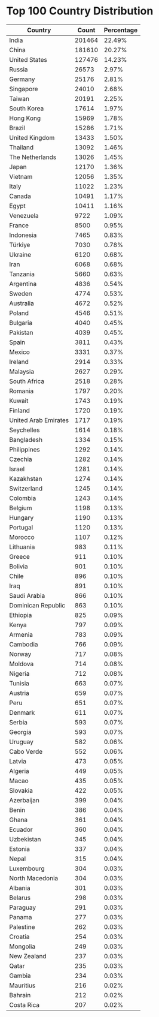 # Top 100 Country Distribution
| Country | Count | Percentage |
|----|----|----|
| India | 201464 | 22.49% |
| China | 181610 | 20.27% |
| United States | 127476 | 14.23% |
| Russia | 26573 | 2.97% |
| Germany | 25176 | 2.81% |
| Singapore | 24010 | 2.68% |
| Taiwan | 20191 | 2.25% |
| South Korea | 17614 | 1.97% |
| Hong Kong | 15969 | 1.78% |
| Brazil | 15286 | 1.71% |
| United Kingdom | 13433 | 1.50% |
| Thailand | 13092 | 1.46% |
| The Netherlands | 13026 | 1.45% |
| Japan | 12170 | 1.36% |
| Vietnam | 12056 | 1.35% |
| Italy | 11022 | 1.23% |
| Canada | 10491 | 1.17% |
| Egypt | 10411 | 1.16% |
| Venezuela | 9722 | 1.09% |
| France | 8500 | 0.95% |
| Indonesia | 7465 | 0.83% |
| Türkiye | 7030 | 0.78% |
| Ukraine | 6120 | 0.68% |
| Iran | 6068 | 0.68% |
| Tanzania | 5660 | 0.63% |
| Argentina | 4836 | 0.54% |
| Sweden | 4774 | 0.53% |
| Australia | 4672 | 0.52% |
| Poland | 4546 | 0.51% |
| Bulgaria | 4040 | 0.45% |
| Pakistan | 4039 | 0.45% |
| Spain | 3811 | 0.43% |
| Mexico | 3331 | 0.37% |
| Ireland | 2914 | 0.33% |
| Malaysia | 2627 | 0.29% |
| South Africa | 2518 | 0.28% |
| Romania | 1797 | 0.20% |
| Kuwait | 1743 | 0.19% |
| Finland | 1720 | 0.19% |
| United Arab Emirates | 1717 | 0.19% |
| Seychelles | 1614 | 0.18% |
| Bangladesh | 1334 | 0.15% |
| Philippines | 1292 | 0.14% |
| Czechia | 1282 | 0.14% |
| Israel | 1281 | 0.14% |
| Kazakhstan | 1274 | 0.14% |
| Switzerland | 1245 | 0.14% |
| Colombia | 1243 | 0.14% |
| Belgium | 1198 | 0.13% |
| Hungary | 1190 | 0.13% |
| Portugal | 1120 | 0.13% |
| Morocco | 1107 | 0.12% |
| Lithuania | 983 | 0.11% |
| Greece | 911 | 0.10% |
| Bolivia | 901 | 0.10% |
| Chile | 896 | 0.10% |
| Iraq | 891 | 0.10% |
| Saudi Arabia | 866 | 0.10% |
| Dominican Republic | 863 | 0.10% |
| Ethiopia | 825 | 0.09% |
| Kenya | 797 | 0.09% |
| Armenia | 783 | 0.09% |
| Cambodia | 766 | 0.09% |
| Norway | 717 | 0.08% |
| Moldova | 714 | 0.08% |
| Nigeria | 712 | 0.08% |
| Tunisia | 663 | 0.07% |
| Austria | 659 | 0.07% |
| Peru | 651 | 0.07% |
| Denmark | 611 | 0.07% |
| Serbia | 593 | 0.07% |
| Georgia | 593 | 0.07% |
| Uruguay | 582 | 0.06% |
| Cabo Verde | 552 | 0.06% |
| Latvia | 473 | 0.05% |
| Algeria | 449 | 0.05% |
| Macao | 435 | 0.05% |
| Slovakia | 422 | 0.05% |
| Azerbaijan | 399 | 0.04% |
| Benin | 386 | 0.04% |
| Ghana | 361 | 0.04% |
| Ecuador | 360 | 0.04% |
| Uzbekistan | 345 | 0.04% |
| Estonia | 337 | 0.04% |
| Nepal | 315 | 0.04% |
| Luxembourg | 304 | 0.03% |
| North Macedonia | 304 | 0.03% |
| Albania | 301 | 0.03% |
| Belarus | 298 | 0.03% |
| Paraguay | 291 | 0.03% |
| Panama | 277 | 0.03% |
| Palestine | 262 | 0.03% |
| Croatia | 254 | 0.03% |
| Mongolia | 249 | 0.03% |
| New Zealand | 237 | 0.03% |
| Qatar | 235 | 0.03% |
| Gambia | 234 | 0.03% |
| Mauritius | 216 | 0.02% |
| Bahrain | 212 | 0.02% |
| Costa Rica | 207 | 0.02% |
